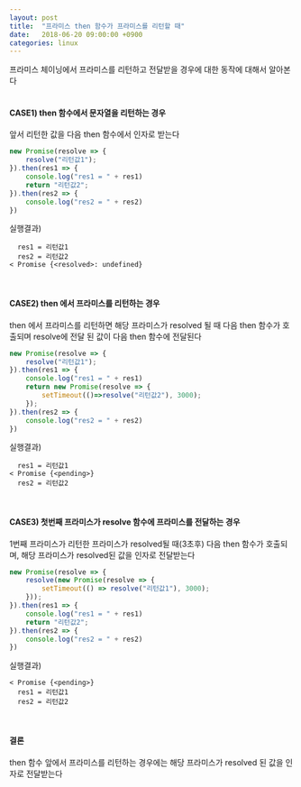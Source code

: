 ```yaml
---
layout: post
title:  "프라미스 then 함수가 프라미스를 리턴할 때"
date:   2018-06-20 09:00:00 +0900
categories: linux
---
```

프라미스 체이닝에서 프라미스를 리턴하고 전달받을 경우에 대한 동작에 대해서 알아본다
<br>
<br>

#### CASE1) then 함수에서 문자열을 리턴하는 경우
앞서 리턴한 값을 다음 then 함수에서 인자로 받는다
```javascript
new Promise(resolve => {
    resolve("리턴값1");
}).then(res1 => {
    console.log("res1 = " + res1)
    return "리턴값2";
}).then(res2 => {
    console.log("res2 = " + res2)
})
```
실행결과)
```
  res1 = 리턴값1
  res2 = 리턴값2
< Promise {<resolved>: undefined}
```
<br>

#### CASE2) then 에서 프라미스를 리턴하는 경우
then 에서 프라미스를 리턴하면 해당 프라미스가 resolved 될 때 다음 then 함수가 호출되며 resolve에 전달 된 값이 다음 then 함수에 전달된다
```javascript
new Promise(resolve => {
    resolve("리턴값1");
}).then(res1 => {
    console.log("res1 = " + res1)
    return new Promise(resolve => {
        setTimeout(()=>resolve("리턴값2"), 3000);
    });
}).then(res2 => {
    console.log("res2 = " + res2)
})
```
실행결과)
```
  res1 = 리턴값1
< Promise {<pending>}
  res2 = 리턴값2
```

<br>

#### CASE3) 첫번째 프라미스가 resolve 함수에 프라미스를 전달하는 경우
1번째 프라미스가 리턴한 프라미스가 resolved될 때(3초후) 다음 then 함수가 호출되며, 해당 프라미스가 resolved된 값을 인자로 전달받는다
```javascript
new Promise(resolve => {
    resolve(new Promise(resolve => {
        setTimeout(() => resolve("리턴값1"), 3000);
    }));
}).then(res1 => {
    console.log("res1 = " + res1)
    return "리턴값2";
}).then(res2 => {
    console.log("res2 = " + res2)
})
```
실행결과)
```
< Promise {<pending>}
  res1 = 리턴값1
  res2 = 리턴값2
```

<br>

#### 결론
then 함수 앞에서 프라미스를 리턴하는 경우에는 해당 프라미스가 resolved 된 값을 인자로 전달받는다